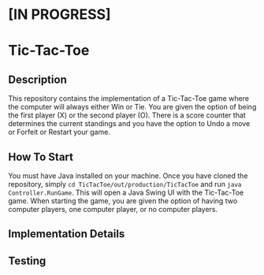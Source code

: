 # [IN PROGRESS]
# Tic-Tac-Toe

## Description
This repository contains the implementation of a Tic-Tac-Toe game where the
computer will always either Win or Tie. You are given the option of being the
first player (X) or the second player (O). There is a score counter that
determines the current standings and you have the option to Undo a move or
Forfeit or Restart your game.

## How To Start
You must have Java installed on your machine. Once you have cloned the
repository, simply `cd TicTacToe/out/production/TicTacToe` and run
`java Controller.RunGame`. This will open a Java Swing UI with the Tic-Tac-Toe
game.
When starting the game, you are given the option of having two computer players,
 one computer player, or no computer players.

## Implementation Details

## Testing